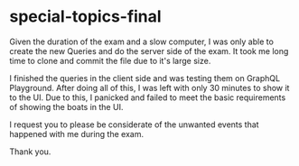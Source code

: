 # special-topics-final

Given the duration of the exam and a slow computer, I was only able to create the new Queries
and do the server side of the exam. It took me long time to clone and commit the file due to it's 
large size.

I finished the queries in the client side and was testing them on GraphQL Playground. After doing 
all of this, I was left with only 30 minutes to show it to the UI. Due to this, I panicked and failed
to meet the basic requirements of showing the boats in the UI.

I request you to please be considerate of the unwanted events that happened with me during the exam.

Thank you.
